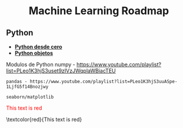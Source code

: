 <h1 align='center'>Machine Learning Roadmap</h1>

<h2 font_color='red'>Python</h2>

- [**Python desde cero**](https://youtu.be/nKPbfIU442g?si=7K1FnMw_VqU6Cp0t)
- [**Python objetos**](https://youtu.be/HtKqSJX7VoM?si=TMJma4HQQUcUw8Af)

Modulos de Python
	numpy - https://www.youtube.com/playlist?list=PLeo1K3hjS3uset9zIVzJWqplaWBiacTEU

	pandas - https://www.youtube.com/playlist?list=PLeo1K3hjS3uuASpe-1LjfG5f14Bnozjwy

	seaborn/matplotlib






<span style="color: red;">This text is red</span>

\textcolor{red}{This text is red}















